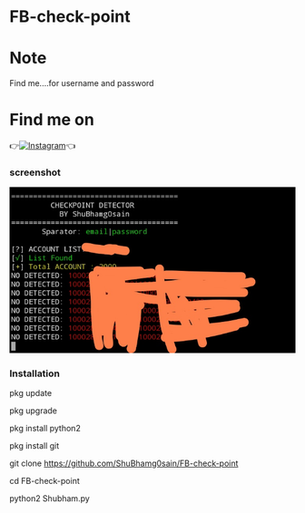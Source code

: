 # FB-check-point

# Note
Find me....for username and password

# Find me on 
👉[![Instagram](https://img.shields.io/badge/INSTAGRAM-FOLLOW-red?style=for-the-badge&logo=instagram)](https://www.instagram.com/shubhamg_g0sain)👈

### screenshot
![ ](https://raw.githubusercontent.com/ShuBhamg0sain/FB-check-point/main/SG/Screenshot_20201003_074759.jpg)

### Installation

pkg update

pkg upgrade

pkg install python2

pkg install git

git clone https://github.com/ShuBhamg0sain/FB-check-point

cd FB-check-point

python2 Shubham.py
